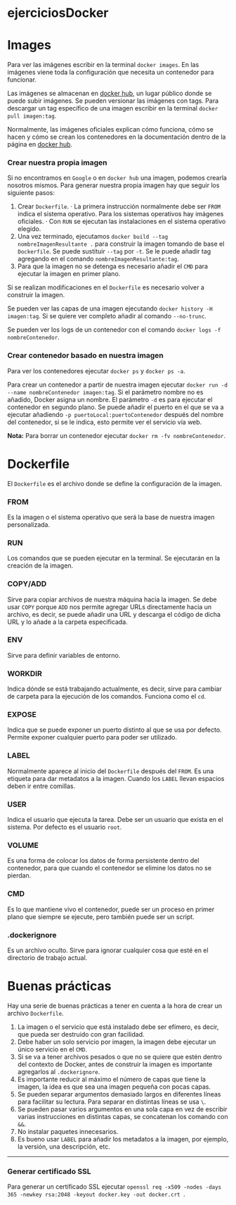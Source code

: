 # ejerciciosDocker

# Images
Para ver las imágenes escribir en la terminal `docker images`.
En las imágenes viene toda la configuración que necesita un contenedor para funcionar.

Las imágenes se almacenan en [docker hub](https://hub.docker.com/), un lugar público donde se puede subir imágenes. Se pueden versionar las imágenes con tags. Para descargar un tag específico de una imagen escribir en la terminal `docker pull imagen:tag`.

Normalmente, las imágenes oficiales explican cómo funciona, cómo se hacen y cómo se crean los contenedores en la documentación dentro de la página en [docker hub](https://hub.docker.com/).

### Crear nuestra propia imagen
Si no encontramos en `Google` o en `docker hub` una imagen, podemos crearla nosotros mismos. Para generar nuestra propia imagen hay que seguir los siguiente pasos:
1. Crear `Dockerfile`.
	· La primera instrucción normalmente debe ser `FROM` indica el sistema operativo. Para los sistemas operativos hay imágenes oficiales.
	· Con `RUN` se ejecutan las instalaciones en el sistema operativo elegido.
2. Una vez terminado, ejecutamos `docker build --tag nombreImagenResultante .` para construir la imagen tomando de base el `Dockerfile`. Se puede sustituir `--tag` por `-t`. Se le puede añadir tag agregando en el comando `nombreImagenResultante:tag`.
3.  Para que la imagen no se detenga es necesario añadir el `CMD` para ejecutar la imagen en primer plano.

Si se realizan modificaciones en el `Dockerfile` es necesario volver a construir la imagen.

Se pueden ver las capas de una imagen ejecutando `docker history -H imagen:tag`. Si se quiere ver completo añadir al comando `--no-trunc`.

Se pueden ver los logs de un contenedor con el comando `docker logs -f nombreContenedor`.

### Crear contenedor basado en nuestra imagen
Para ver los contenedores ejecutar `docker ps` y `docker ps -a`.

Para crear un contenedor a partir de nuestra imagen ejecutar `docker run -d --name nombreContenedor imagen:tag`. Si el parámetro nombre no es añadido, Docker asigna un nombre. El parámetro `-d` es para ejecutar el contenedor en segundo plano. Se puede añadir el puerto en el que se va a ejecutar añadiendo `-p puertoLocal:puertoContenedor` después del nombre del contenedor, si se le indica, esto permite ver el servicio vía web.

**Nota:** Para borrar un contenedor ejecutar `docker rm -fv nombreContenedor`.

# Dockerfile
El `Dockerfile` es el archivo donde se define la configuración de la imagen. 

### FROM
Es la imagen o el sistema operativo que será la base de nuestra imagen personalizada.

### RUN
Los comandos que se pueden ejecutar en la terminal. Se ejecutarán en la creación de la imagen.

### COPY/ADD
Sirve para copiar archivos de nuestra máquina hacia la imagen. Se debe usar `COPY` porque `ADD` nos permite agregar URLs directamente hacia un archivo, es decir, se puede añadir una URL y descarga el código de dicha URL y lo añade a la carpeta especificada.

### ENV
Sirve para definir variables de entorno.

### WORKDIR
Indica dónde se está trabajando actualmente, es decir, sirve para cambiar de carpeta para la ejecución de los comandos. Funciona como el `cd`.

### EXPOSE
Indica que se puede exponer un puerto distinto al que se usa por defecto. Permite exponer cualquier puerto para poder ser utilizado.

### LABEL
Normalmente aparece al inicio del `Dockerfile` después del `FROM`. Es una etiqueta para dar metadatos a la imagen. Cuando los `LABEL` llevan espacios deben ir entre comillas.

### USER
Indica el usuario que ejecuta la tarea. Debe ser un usuario que exista en el sistema. Por defecto es el usuario `root`.

### VOLUME
Es una forma de colocar los datos de forma persistente dentro del contenedor, para que cuando el contenedor se elimine los datos no se pierdan.

### CMD
Es lo que mantiene vivo el contenedor, puede ser un proceso en primer plano que siempre se ejecute, pero también puede ser un script.

### .dockerignore
Es un archivo oculto. Sirve para ignorar cualquier cosa que esté en el directorio de trabajo actual.

# Buenas prácticas
Hay una serie de buenas prácticas a tener en cuenta a la hora de crear un archivo `Dockerfile`.
1. La imagen o el servicio que está instalado debe ser efímero, es decir, que pueda ser destruido con gran facilidad.
2. Debe haber un solo servicio por imagen, la imagen debe ejecutar un único servicio en el `CMD`.
3. Si se va a tener archivos pesados o que no se quiere que estén dentro del contexto de Docker, antes de construir la imagen es importante agregarlos al `.dockerignore`.
4. Es importante reducir al máximo el número de capas que tiene la imagen, la idea es que sea  una imagen pequeña con pocas capas.
5. Se pueden separar argumentos demasiado largos en diferentes líneas para facilitar su lectura. Para separar en distintas líneas se usa `\`.
6. Se pueden pasar varios argumentos en una sola capa en vez de escribir varias instrucciones en distintas capas, se concatenan los comando con `&&`.
7. No instalar paquetes innecesarios.
8. Es bueno usar `LABEL` para añadir los metadatos a la imagen, por ejemplo, la versión, una descripción, etc.
---
### Generar certificado SSL
Para generar un certificado SSL ejecutar `openssl req -x509 -nodes -days 365 -newkey rsa:2048 -keyout docker.key -out docker.crt
`.